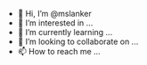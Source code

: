 - 👋 Hi, I’m @mslanker
- 👀 I’m interested in ...
- 🌱 I’m currently learning ...
- 💞️ I’m looking to collaborate on ...
- 📫 How to reach me ...

<!---
mslanker/mslanker is a ✨ special ✨ repository because its `README.md` (this file) appears on your GitHub profile.
You can click the Preview link to take a look at your changes.
--->
